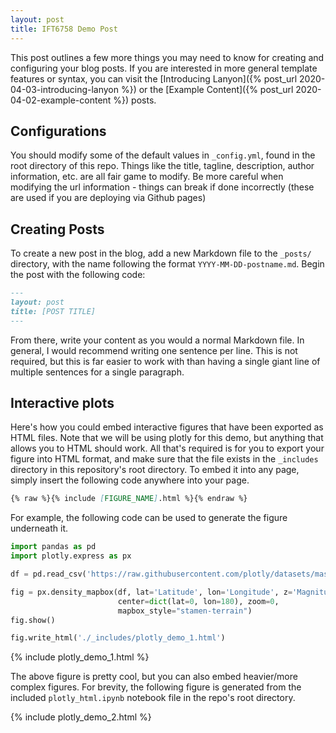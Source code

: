 ```yaml
---
layout: post
title: IFT6758 Demo Post
---
```


This post outlines a few more things you may need to know for creating and configuring your blog posts.
If you are interested in more general template features or syntax, you can visit the [Introducing Lanyon]({% post_url 2020-04-03-introducing-lanyon %}) or the [Example Content]({% post_url 2020-04-02-example-content %}) posts.

## Configurations

You should modify some of the default values in `_config.yml`, found in the root directory of this repo.
Things like the title, tagline, description, author information, etc. are all fair game to modify.
Be more careful when modifying the url information - things can break if done incorrectly (these are used if you are deploying via Github pages)

## Creating Posts

To create a new post in the blog, add a new Markdown file to the `_posts/` directory, with the name following the format `YYYY-MM-DD-postname.md`.
Begin the post with the following code:

```markdown
---
layout: post
title: [POST TITLE]
---
```

From there, write your content as you would a normal Markdown file.
In general, I would recommend writing one sentence per line. 
This is not required, but this is far easier to work with than having a single giant line of multiple sentences for a single paragraph.

## Interactive plots

Here's how you could embed interactive figures that have been exported as HTML files.
Note that we will be using plotly for this demo, but anything that allows you to HTML should work.
All that's required is for you to export your figure into HTML format, and make sure that the file exists in the `_includes` directory in this repository's root directory.
To embed it into any page, simply insert the following code anywhere into your page.

```markdown
{% raw %}{% include [FIGURE_NAME].html %}{% endraw %} 
```

For example, the following code can be used to generate the figure underneath it.

```python
import pandas as pd
import plotly.express as px

df = pd.read_csv('https://raw.githubusercontent.com/plotly/datasets/master/earthquakes-23k.csv')

fig = px.density_mapbox(df, lat='Latitude', lon='Longitude', z='Magnitude', radius=10,
                        center=dict(lat=0, lon=180), zoom=0,
                        mapbox_style="stamen-terrain")
fig.show()

fig.write_html('./_includes/plotly_demo_1.html')
```

{% include plotly_demo_1.html %}


The above figure is pretty cool, but you can also embed heavier/more complex figures.
For brevity, the following figure is generated from the included `plotly_html.ipynb` notebook file in the repo's root directory.

{% include plotly_demo_2.html %}
